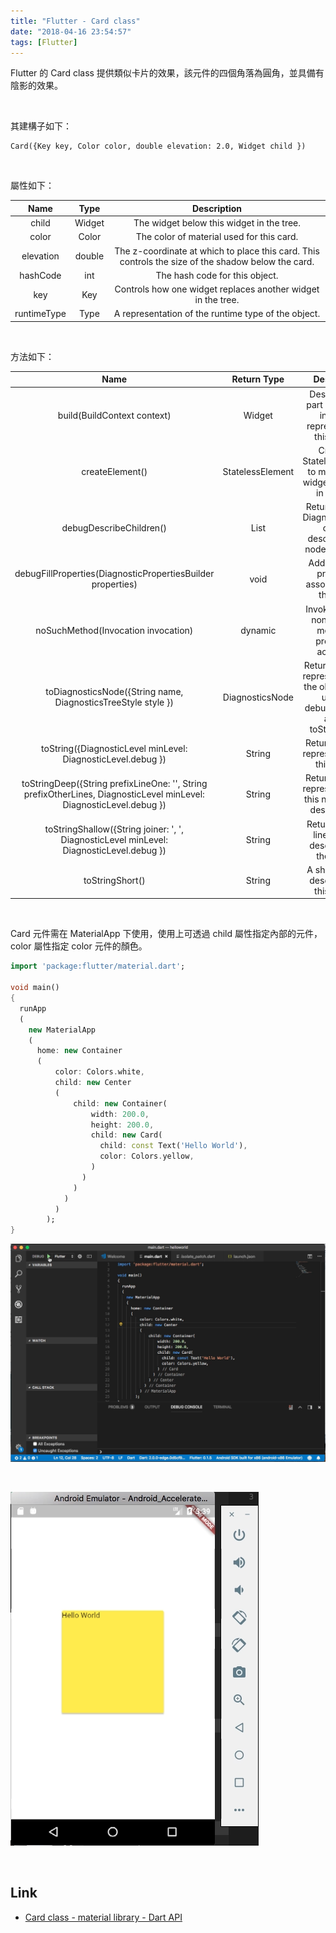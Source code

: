 ```yaml
---
title: "Flutter - Card class"
date: "2018-04-16 23:54:57"
tags: [Flutter]
---
```



Flutter 的 Card class 提供類似卡片的效果，該元件的四個角落為圓角，並具備有陰影的效果。  

<!-- More -->

<br/>


其建構子如下：  

    Card({Key key, Color color, double elevation: 2.0, Widget child })

<br/>


屬性如下：  

| Name | Type | Description |
|:-------------:|:-------------:|:-----:|
| child | Widget | The widget below this widget in the tree. |
| color | Color | The color of material used for this card. |
| elevation | double | The z-coordinate at which to place this card. This controls the size of the shadow below the card. |
| hashCode | int | The hash code for this object. |
| key | Key | Controls how one widget replaces another widget in the tree. |
| runtimeType | Type | A representation of the runtime type of the object. |

<br/>


方法如下：

| Name | Return Type | Description |
|:-------------:|:-------------:|:-----:|
| build(BuildContext context) | Widget | Describes the part of the user interface represented by this widget. |
| createElement() | StatelessElement | Creates a StatelessElement to manage this widget's location in the tree. |
| debugDescribeChildren() | List<DiagnosticsNode> | Returns a list of DiagnosticsNode objects describing this node's children. |
| debugFillProperties(DiagnosticPropertiesBuilder properties) | void | Add additional properties associated with the node. |
| noSuchMethod(Invocation invocation) | dynamic | Invoked when a non-existent method or property is accessed. |
| toDiagnosticsNode({String name, DiagnosticsTreeStyle style }) | DiagnosticsNode | Returns a debug representation of the object that is used by debugging tools and by toStringDeep. |
| toString({DiagnosticLevel minLevel: DiagnosticLevel.debug }) | String | Returns a string representation of this object. |
| toStringDeep({String prefixLineOne: '', String prefixOtherLines, DiagnosticLevel minLevel: DiagnosticLevel.debug }) | String | Returns a string representation of this node and its descendants. |
| toStringShallow({String joiner: ', ', DiagnosticLevel minLevel: DiagnosticLevel.debug }) | String | Returns a one-line detailed description of the object. |
| toStringShort() | String | A short, textual description of this widget. |

<br/>


Card 元件需在 MaterialApp 下使用，使用上可透過 child 屬性指定內部的元件，color 屬性指定 color 元件的顏色。  

```dart
import 'package:flutter/material.dart';

void main() 
{
  runApp
  (
    new MaterialApp
    (
      home: new Container
      (
          color: Colors.white,
          child: new Center
          (
              child: new Container(
                  width: 200.0,
                  height: 200.0,
                  child: new Card(
                    child: const Text('Hello World'),
                    color: Colors.yellow,
                  )
                )
              )
            )
          )
        );
}
```

![1.png](1.png)
 
<br/>

![2.png](2.png)
 
<br/>


Link
----
* [Card class - material library - Dart API](https://docs.flutter.io/flutter/material/Card-class.html)
